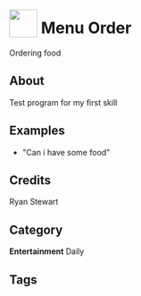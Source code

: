 # <img src="https://raw.githack.com/FortAwesome/Font-Awesome/master/svgs/solid/hamburger.svg" card_color="#FEE255" width="50" height="50" style="vertical-align:bottom"/> Menu Order
Ordering food

## About
Test program for my first skill

## Examples
* "Can i have some food"

## Credits
Ryan Stewart

## Category
**Entertainment**
Daily

## Tags

